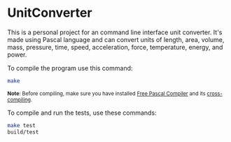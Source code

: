 # UnitConverter

This is a personal project for an command line interface unit converter. It's made using Pascal language and can convert units of length, area, volume, mass, pressure, time, speed, acceleration, force, temperature, energy, and power.

To compile the program use this command:

```sh
make
```

<sub>**Note**: Before compiling, make sure you have installed [Free Pascal Compiler](https://wiki.freepascal.org/Installing_the_Free_Pascal_Compiler) and its [cross-compiling](https://wiki.freepascal.org/Cross_compiling).</sub>

To compile and run the tests, use these commands:

```sh
make test
build/test
```
